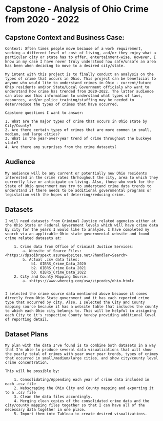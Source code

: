 
# Capstone - Analysis of Ohio Crime from 2020 - 2022

## Capstone Context and Business Case:

    Context: Often times people move because of a work requirement, seeking a different level of cost of living, and/or they enjoy what a particular city or state has to offer, entertainment-wise. However, I know in my case I have never truly understood how safe/unsafe an area has been when deciding to move to a desired city/state.

    My intent with this project is to finally conduct an analysis on the types of crime that occurs in Ohio. This project can be beneficial to anyone who would like to understand crimes in Ohio - current/future Ohio residents and/or State/Local Government officials who want to understand how crime has trended from 2020-2022. The latter audience can also use this information to understand what types of laws, resources, and/or police training/staffing may be needed to deter/reduce the types of crimes that have occurred.

    Capstone questions I want to answer:

    1. What are the major types of crime that occurs in Ohio state by City/County?
    2. Are there certain types of crimes that are more common in small, medium, and large cities?
    3. What is the year-over-year trend of crime throughout the buckeye state?
    4. Are there any surprises from the crime datasets?


## Audience

    My audience will be any current or potentially new Ohio residents interested in the crime rates thrhoughout the city, area to which they currently live or anticipate on living. Also, those who work for the State of Ohio government may try to understand crime data trends to understand if there needs to be additional governmental programs or legislation with the hopes of deterring/reducing crime.

## Datasets

    I will need datasets from Criminal Justice related agencies either at the Ohio State or Federal Government levels which will have crime data by city for the years I would like to analyze. I have completed my search via an applicable Ohio state governmental website and found crime related datasets at:

        1. Crime data from Office of Criminal Justice Services:
            a. Website of Source Files: <https://dpsoibrspext.azurewebsites.net/?handler=Search>
            b. Actual .csv data files:
                b1. OIBRS_Crime_Data_2020
                b2. OIBRS_Crime_Data_2021
                b3. OIBRS_Crime_Data_2022
        2. City and County Mapping Source:
            a. <https://www.whereig.com/usa/zipcodes/ohio.html>


    I selected the crime source data mentioned above because it comes directly from Ohio State government and it has each reported crime type that occurred by city. Also, I selected the City and County mapping source because it has a website table that includes the county to which each Ohio city belongs to. This will be helpful in assigning each City to it's respective County hereby providing additional level of reporting detail.

## Dataset Plans

    My plan with the data I've found is to combine both datasets in a way that I'm able to produce several data visualizations that will show the yearly total of crimes with year over year trends, types of crimes that occurred in small/medium/large cities, and show city/county level crime concentration.

    This will be possible by:

        1. Consolidating/Appending each year of crime data included in each .csv file
        2. Webscraping the Ohio City and County mapping and exporting it to a .csv file
        3. Clean the data files accordingly.
        4. Merging clean copies of the consolidated crime data and the city/county mapping files together so that I can have all of the necessary data together in one place.
        5. Import them into Tableau to create desired visualizations.
